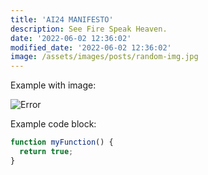```yaml
---
title: 'AI24 MANIFESTO'
description: See Fire Speak Heaven.
date: '2022-06-02 12:36:02'
modified_date: '2022-06-02 12:36:02'
image: /assets/images/posts/random-img.jpg
---
```


Example with image:

![Error](@@baseUrl@@/assets/images/posts/error.png)

Example code block:

```js
function myFunction() {
  return true;
}
```
